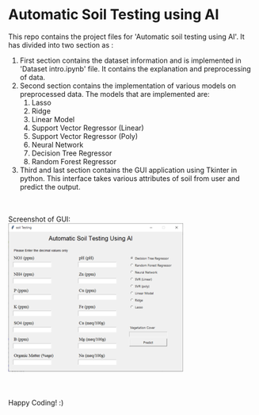 # Automatic Soil Testing using AI

This repo contains the project files for 'Automatic soil testing using AI'. It has divided into two section as :
<ol>
  <li> First section contains the dataset information and is implemented in 'Dataset intro.ipynb' file. It contains the explanation
    and preprocessing of data.
  <li> Second section contains the implementation of various models on preprocessed data. The models that are implemented are:
    <ol>
      <li> Lasso </li>
      <li> Ridge </li>
      <li> Linear Model </li>
      <li> Support Vector Regressor (Linear) </li>
      <li> Support Vector Regressor (Poly) </li>
      <li> Neural Network </li>
      <li> Decision Tree Regressor </li>
      <li> Random Forest Regressor </li>
    </ol>
  </li>
  
  <li> Third and last section contains the GUI application using Tkinter in python. This interface takes various attributes of soil from user and predict the output. </li>
  </ol>
  
  <br>
  <br>
  Screenshot of GUI:
  <br>
  <img src="/GUI Screenshot.PNG" width="70%"/>
  
  
  <br>
  <br>
  <br>
  <br>
  <right>Happy Coding! :)</right>
